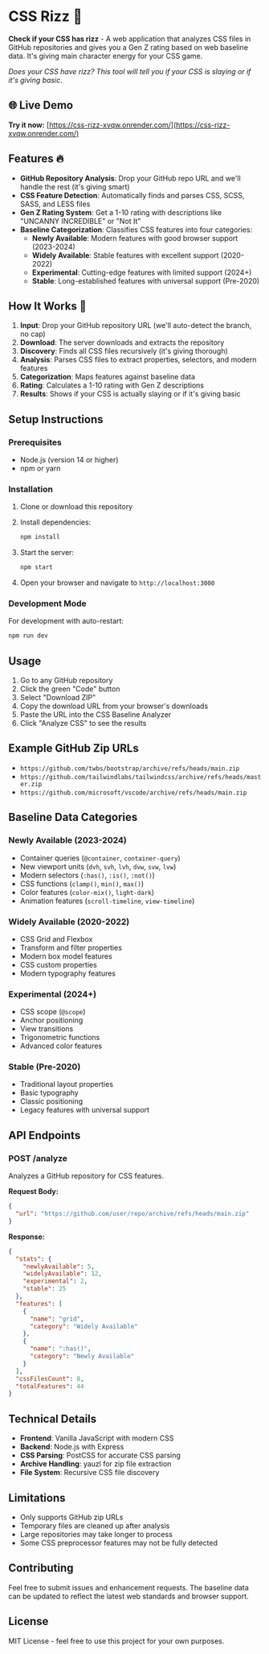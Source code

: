 # CSS Rizz 🚀

**Check if your CSS has rizz** - A web application that analyzes CSS files in GitHub repositories and gives you a Gen Z rating based on web baseline data. It's giving main character energy for your CSS game.

*Does your CSS have rizz? This tool will tell you if your CSS is slaying or if it's giving basic.*

## 🌐 Live Demo

**Try it now:** [https://css-rizz-xvqw.onrender.com/](https://css-rizz-xvqw.onrender.com/)

## Features 🔥

- **GitHub Repository Analysis**: Drop your GitHub repo URL and we'll handle the rest (it's giving smart)
- **CSS Feature Detection**: Automatically finds and parses CSS, SCSS, SASS, and LESS files
- **Gen Z Rating System**: Get a 1-10 rating with descriptions like "UNCANNY INCREDIBLE" or "Not It"
- **Baseline Categorization**: Classifies CSS features into four categories:
  - **Newly Available**: Modern features with good browser support (2023-2024)
  - **Widely Available**: Stable features with excellent support (2020-2022)
  - **Experimental**: Cutting-edge features with limited support (2024+)
  - **Stable**: Long-established features with universal support (Pre-2020)

## How It Works 💫

1. **Input**: Drop your GitHub repository URL (we'll auto-detect the branch, no cap)
2. **Download**: The server downloads and extracts the repository
3. **Discovery**: Finds all CSS files recursively (it's giving thorough)
4. **Analysis**: Parses CSS files to extract properties, selectors, and modern features
5. **Categorization**: Maps features against baseline data
6. **Rating**: Calculates a 1-10 rating with Gen Z descriptions
7. **Results**: Shows if your CSS is actually slaying or if it's giving basic

## Setup Instructions

### Prerequisites

- Node.js (version 14 or higher)
- npm or yarn

### Installation

1. Clone or download this repository
2. Install dependencies:
   ```bash
   npm install
   ```

3. Start the server:
   ```bash
   npm start
   ```

4. Open your browser and navigate to `http://localhost:3000`

### Development Mode

For development with auto-restart:
```bash
npm run dev
```

## Usage

1. Go to any GitHub repository
2. Click the green "Code" button
3. Select "Download ZIP"
4. Copy the download URL from your browser's downloads
5. Paste the URL into the CSS Baseline Analyzer
6. Click "Analyze CSS" to see the results

## Example GitHub Zip URLs

- `https://github.com/twbs/bootstrap/archive/refs/heads/main.zip`
- `https://github.com/tailwindlabs/tailwindcss/archive/refs/heads/master.zip`
- `https://github.com/microsoft/vscode/archive/refs/heads/main.zip`

## Baseline Data Categories

### Newly Available (2023-2024)
- Container queries (`@container`, `container-query`)
- New viewport units (`dvh`, `svh`, `lvh`, `dvw`, `svw`, `lvw`)
- Modern selectors (`:has()`, `:is()`, `:not()`)
- CSS functions (`clamp()`, `min()`, `max()`)
- Color features (`color-mix()`, `light-dark`)
- Animation features (`scroll-timeline`, `view-timeline`)

### Widely Available (2020-2022)
- CSS Grid and Flexbox
- Transform and filter properties
- Modern box model features
- CSS custom properties
- Modern typography features

### Experimental (2024+)
- CSS scope (`@scope`)
- Anchor positioning
- View transitions
- Trigonometric functions
- Advanced color features

### Stable (Pre-2020)
- Traditional layout properties
- Basic typography
- Classic positioning
- Legacy features with universal support

## API Endpoints

### POST /analyze
Analyzes a GitHub repository for CSS features.

**Request Body:**
```json
{
  "url": "https://github.com/user/repo/archive/refs/heads/main.zip"
}
```

**Response:**
```json
{
  "stats": {
    "newlyAvailable": 5,
    "widelyAvailable": 12,
    "experimental": 2,
    "stable": 25
  },
  "features": [
    {
      "name": "grid",
      "category": "Widely Available"
    },
    {
      "name": ":has()",
      "category": "Newly Available"
    }
  ],
  "cssFilesCount": 8,
  "totalFeatures": 44
}
```

## Technical Details

- **Frontend**: Vanilla JavaScript with modern CSS
- **Backend**: Node.js with Express
- **CSS Parsing**: PostCSS for accurate CSS parsing
- **Archive Handling**: yauzl for zip file extraction
- **File System**: Recursive CSS file discovery

## Limitations

- Only supports GitHub zip URLs
- Temporary files are cleaned up after analysis
- Large repositories may take longer to process
- Some CSS preprocessor features may not be fully detected

## Contributing

Feel free to submit issues and enhancement requests. The baseline data can be updated to reflect the latest web standards and browser support.

## License

MIT License - feel free to use this project for your own purposes.
